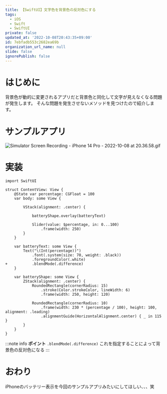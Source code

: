 ```yaml
---
title: 【SwiftUI】文字色を背景色の反対色にする
tags:
  - iOS
  - Swift
  - SwiftUI
private: false
updated_at: '2022-10-08T20:43:35+09:00'
id: 7ebfadb553c2682ea69b
organization_url_name: null
slide: false
ignorePublish: false
---
```

# はじめに
背景色が動的に変更されるアプリだと背景色と同化して文字が見えなくなる問題が発生します。
そんな問題を発生させないメソッドを見つけたので紹介します。

# サンプルアプリ
![Simulator Screen Recording - iPhone 14 Pro - 2022-10-08 at 20.36.58.gif](https://qiita-image-store.s3.ap-northeast-1.amazonaws.com/0/1745371/f427e221-883d-99a1-9251-87b45c1e077f.gif)

# 実装
```diff_swift
import SwiftUI

struct ContentView: View {
    @State var percentage: CGFloat = 100
    var body: some View {

        VStack(alignment: .center) {

            batteryShape.overlay(batteryText)

            Slider(value: $percentage, in: 0...100)
                .frame(width: 250)
        }
    }

    var batteryText: some View {
        Text("\(Int(percentage))")
            .font(.system(size: 70, weight: .black))
            .foregroundColor(.white)
+           .blendMode(.difference)
    }

    var batteryShape: some View {
        ZStack(alignment: .center) {
            RoundedRectangle(cornerRadius: 15)
                .stroke(Color.strokeColor, lineWidth: 6)
                .frame(width: 250, height: 120)

            RoundedRectangle(cornerRadius: 10)
                .frame(width: 230 * (percentage / 100), height: 100, alignment: .leading)
                .alignmentGuide(HorizontalAlignment.center) { _ in 115 }
        }
    }
}
```

:::note info
**ポイント**
`.blendMode(.difference)`
これを指定することによって背景色の反対色になる
:::

# おわり
iPhoneのバッテリー表示を今回のサンプルアプリみたいにしてほしい、、、笑
